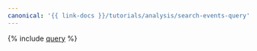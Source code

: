 ```yaml
---
canonical: '{{ link-docs }}/tutorials/analysis/search-events-query'
---
```


{% include [query](../../_tutorials/analysis/search-events-query.md) %}